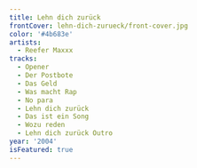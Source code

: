 ```yaml
---
title: Lehn dich zurück
frontCover: lehn-dich-zurueck/front-cover.jpg
color: '#4b683e'
artists:
  - Reefer Maxxx
tracks:
  - Opener
  - Der Postbote
  - Das Geld
  - Was macht Rap
  - No para
  - Lehn dich zurück
  - Das ist ein Song
  - Wozu reden
  - Lehn dich zurück Outro
year: '2004'
isFeatured: true
---
```

